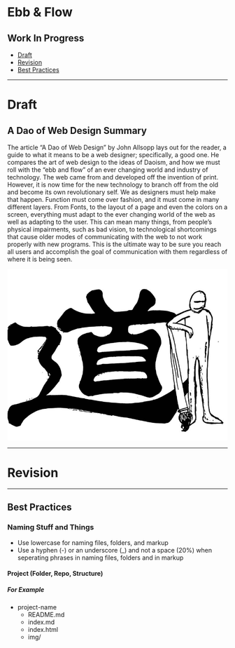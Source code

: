 # Ebb & Flow
## Work In Progress

- [Draft](#draft)
- [Revision](#revision)
- [Best Practices](#best-practices)

- - -


# Draft

## A Dao of Web Design Summary 
The article “A Dao of Web Design” by John Allsopp lays out for the reader, a guide to what it means to be a web designer; specifically, a good one. He compares the art of web design to the ideas of Daoism, and how we must roll with the “ebb and flow” of an ever changing world and industry of technology. The web came from and developed off the invention of print. However, it is now time for the new technology to branch off from the old and become its own revolutionary self. We as designers must help make that happen. Function must come over fashion, and it must come in many different layers. From Fonts, to the layout of a page and even the colors on a screen, everything must adapt to the ever changing world of the web as well as adapting to the user. This can mean many things, from people’s physical impairments, such as bad vision, to technological shortcomings that cause older modes of communicating with the web to not work properly with new programs. This is the ultimate way to be sure you reach all users and accomplish the goal of communication with them regardless of where it is being seen.


![Hero Image for Summary](img/drawing.jpg)

- - -

# Revision

- - -

## Best Practices

### Naming Stuff and Things

- Use lowercase for naming files, folders, and markup
- Use a hyphen (-) or an underscore (_) and not a space (20%) when seperating phrases in naming files, folders and in markup
#### Project (Folder, Repo, Structure)
##### For Example
- project-name
  - README.md
  - index.md
  - index.html
  - img/
